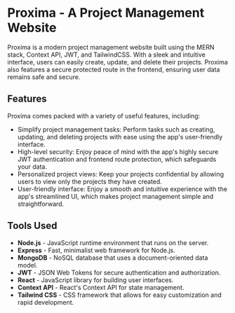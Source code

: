 # Proxima - A Project Management Website

Proxima is a modern project management website built using the MERN stack, Context API, JWT, and TailwindCSS. With a sleek and intuitive interface, users can easily create, update, and delete their projects. Proxima also features a secure protected route in the frontend, ensuring user data remains safe and secure.

## Features

Proxima comes packed with a variety of useful features, including:

- Simplify project management tasks: Perform tasks such as creating, updating, and deleting projects with ease using the app's user-friendly interface.
- High-level security: Enjoy peace of mind with the app's highly secure JWT authentication and frontend route protection, which safeguards your data.
- Personalized project views: Keep your projects confidential by allowing users to view only the projects they have created.
- User-friendly interface: Enjoy a smooth and intuitive experience with the app's streamlined UI, which makes project management simple and straightforward.

## Tools Used

- **Node.js** - JavaScript runtime environment that runs on the server.
- **Express** - Fast, minimalist web framework for Node.js.
- **MongoDB** - NoSQL database that uses a document-oriented data model.
- **JWT** - JSON Web Tokens for secure authentication and authorization.
- **React** - JavaScript library for building user interfaces.
- **Context API** - React's Context API for state management.
- **Tailwind CSS** - CSS framework that allows for easy customization and rapid development.
